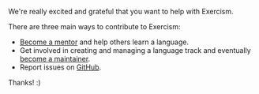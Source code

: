 We're really excited and grateful that you want to help with Exercism.

There are three main ways to contribute to Exercism:
- [Become a mentor](http://mentoring.exercism.io/) and help others learn a language.
- Get involved in creating and managing a language track and eventually [become a maintainer](/become-a-maintainer).
- Report issues on [GitHub](https://github.com/exercism/exercism.io/issues).

Thanks! :)
